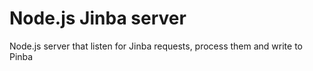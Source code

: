 Node.js Jinba server
====================

Node.js server that listen for Jinba requests, process them and write to Pinba

